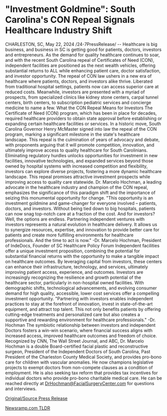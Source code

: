 # "Investment Goldmine": South Carolina's CON Repeal Signals Healthcare Industry Shift

CHARLESTON, SC, May 22, 2024 /24-7PressRelease/ -- Healthcare is big business, and business in SC is getting good for patients, doctors, investors and entrepreneurs. As the demand for quality healthcare continues to soar, and with the recent South Carolina repeal of Certificates of Need (CON), independent facilities are positioned as the next wealth vehicles, offering substantial returns to ALL while enhancing patient care, doctor satisfaction, and investor opportunity.   The repeal of CON law ushers in a new era of healthcare where patients, doctors, and investors alike thrive. Liberated from traditional hospital settings, patients now can access superior care at reduced costs. Meanwhile, investors are presented with a myriad of prospects, from specialized clinics like kidney stone centers, carpal tunnel centers, birth centers, to subscription pediatric services and concierge medicine to name a few.   What the CON Repeal Means for Investors   The Certificate of Need (CON) program, which has been in place for decades, required healthcare providers to obtain state approval before establishing or expanding certain healthcare facilities or services. In a historic move, South Carolina Governor Henry McMaster signed into law the repeal of the CON program, marking a significant milestone in the state's healthcare landscape. This repeal is the culmination of years of advocacy and debate, with proponents arguing that it will promote competition, innovation, and ultimately improve access to quality healthcare for South Carolinians.   Eliminating regulatory hurdles unlocks opportunities for investment in new facilities, innovative technologies, and expanded services beyond those owned by hospital systems with increased competition and flexibility, investors can explore diverse projects, fostering a more dynamic healthcare landscape. This repeal promises attractive investment prospects while improving access to quality care statewide.   Dr. Marcelo Hochman, a leading advocate in the healthcare industry and champion of the CON repeal, emphasizes the significance of this paradigm shift and the importance of seizing this monumental opportunity for change.   "This opportunity is an investment goldmine and game-changer for everyone involved – patients, doctors, and investors. Without being tied down to big hospitals, patients can now snag top-notch care at a fraction of the cost. And for investors? Well, the options are endless. Partnering independent ventures with investors represents a natural evolution in healthcare delivery. It allows us to synergize resources, expertise, and innovation to provide better care for patients and create more fulfilling environments for healthcare professionals. And the time to act is now."   -Dr. Marcelo Hochman, President of IndeDocs, Founder of SC Healthcare Policy Forum   Independent facilities offer a unique investment proposition, combining the potential for substantial financial returns with the opportunity to make a tangible impact on healthcare outcomes. By leveraging capital from investors, these centers can enhance their infrastructure, technology, and services, ultimately improving patient access, experience, and outcomes.   Investors are increasingly recognizing the resilience and growth potential of the healthcare sector, particularly in non-hospital owned facilities. With demographic shifts, technological advancements, and evolving consumer demand for high quality, accessible, lower cost services offer a compelling investment opportunity.   "Partnering with investors enables independent practices to stay at the forefront of innovation, invest in state-of-the-art equipment, and attract top talent. This not only benefits patients by offering cutting-edge treatments and personalized care but also creates a supportive and rewarding environment for healthcare professionals." -Dr. Hochman   The symbiotic relationship between investors and independent Doctors fosters a win-win scenario, where financial success aligns with increased access, improved healthcare outcomes and freedom of choice.  Recognized by CNN, The Wall Street Journal, and ABC, Dr. Marcelo Hochman is a double Board-certified facial plastic and reconstructive surgeon, President of the Independent Doctors of South Carolina, Past President of the Charleston County Medical Society, and provides pro-bono care for children with vascular anomalies. He now champions legislative projects to exempt doctors from non-compete clauses as a condition of employment. He is also seeking tax reform that provides tax incentives for individual doctors who provide pro-bono charitable medical care. He can be reached directly at DrHochman@FacialSurgeryCenter.com for questions and interviews. 

[Original/Source Press Release](https://www.24-7pressrelease.com/press-release/511058/investment-goldmine-south-carolinas-con-repeal-signals-healthcare-industry-shift) 

[Newsramp.com TLDR](https://newsramp.com/None) 
